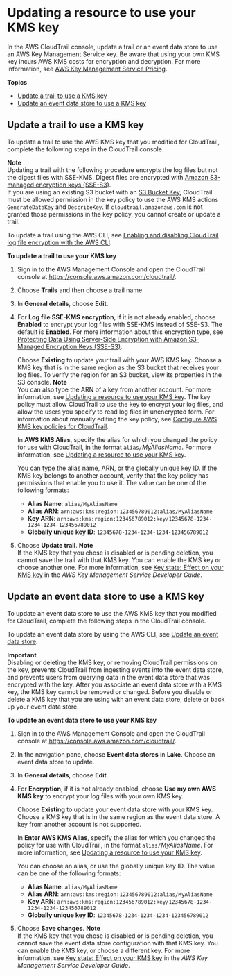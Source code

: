# Updating a resource to use your KMS key<a name="create-kms-key-policy-for-cloudtrail-update-trail"></a>

In the AWS CloudTrail console, update a trail or an event data store to use an AWS Key Management Service key\. Be aware that using your own KMS key incurs AWS KMS costs for encryption and decryption\. For more information, see [AWS Key Management Service Pricing](http://aws.amazon.com/kms/pricing/)\.

**Topics**
+ [Update a trail to use a KMS key](#kms-key-policy-update-trail)
+ [Update an event data store to use a KMS key](#kms-key-policy-update-eds)

## Update a trail to use a KMS key<a name="kms-key-policy-update-trail"></a>

To update a trail to use the AWS KMS key that you modified for CloudTrail, complete the following steps in the CloudTrail console\.

**Note**  
Updating a trail with the following procedure encrypts the log files but not the digest files with SSE\-KMS\. Digest files are encrypted with [Amazon S3\-managed encryption keys \(SSE\-S3\)](https://docs.aws.amazon.com/AmazonS3/latest/dev/UsingServerSideEncryption.html)\.  
If you are using an existing S3 bucket with an [S3 Bucket Key](https://docs.aws.amazon.com/AmazonS3/latest/userguide/bucket-key.html), CloudTrail must be allowed permission in the key policy to use the AWS KMS actions `GenerateDataKey` and `DescribeKey`\. If `cloudtrail.amazonaws.com` is not granted those permissions in the key policy, you cannot create or update a trail\.

To update a trail using the AWS CLI, see [Enabling and disabling CloudTrail log file encryption with the AWS CLI](cloudtrail-log-file-encryption-cli.md)\.

**To update a trail to use your KMS key**

1. Sign in to the AWS Management Console and open the CloudTrail console at [https://console\.aws\.amazon\.com/cloudtrail/](https://console.aws.amazon.com/cloudtrail/)\.

1. Choose **Trails** and then choose a trail name\.

1. In **General details**, choose **Edit**\.

1. For **Log file SSE\-KMS encryption**, if it is not already enabled, choose **Enabled** to encrypt your log files with SSE\-KMS instead of SSE\-S3\. The default is **Enabled**\. For more information about this encryption type, see [Protecting Data Using Server\-Side Encryption with Amazon S3\-Managed Encryption Keys \(SSE\-S3\)](https://docs.aws.amazon.com/AmazonS3/latest/dev/UsingServerSideEncryption.html)\.

   Choose **Existing** to update your trail with your AWS KMS key\. Choose a KMS key that is in the same region as the S3 bucket that receives your log files\. To verify the region for an S3 bucket, view its properties in the S3 console\.
**Note**  
You can also type the ARN of a key from another account\. For more information, see [Updating a resource to use your KMS key](#create-kms-key-policy-for-cloudtrail-update-trail)\. The key policy must allow CloudTrail to use the key to encrypt your log files, and allow the users you specify to read log files in unencrypted form\. For information about manually editing the key policy, see [Configure AWS KMS key policies for CloudTrail](create-kms-key-policy-for-cloudtrail.md)\.

   In **AWS KMS Alias**, specify the alias for which you changed the policy for use with CloudTrail, in the format `alias/`*MyAliasName*\. For more information, see [Updating a resource to use your KMS key](#create-kms-key-policy-for-cloudtrail-update-trail)\.

   You can type the alias name, ARN, or the globally unique key ID\. If the KMS key belongs to another account, verify that the key policy has permissions that enable you to use it\. The value can be one of the following formats:
   + **Alias Name**: `alias/MyAliasName`
   + **Alias ARN**: `arn:aws:kms:region:123456789012:alias/MyAliasName` 
   + **Key ARN**: `arn:aws:kms:region:123456789012:key/12345678-1234-1234-1234-123456789012` 
   + **Globally unique key ID**: `12345678-1234-1234-1234-123456789012` 

1. Choose **Update trail**\.
**Note**  
If the KMS key that you chose is disabled or is pending deletion, you cannot save the trail with that KMS key\. You can enable the KMS key or choose another one\. For more information, see [Key state: Effect on your KMS key](https://docs.aws.amazon.com/kms/latest/developerguide/key-state.html) in the *AWS Key Management Service Developer Guide*\.

## Update an event data store to use a KMS key<a name="kms-key-policy-update-eds"></a>

To update an event data store to use the AWS KMS key that you modified for CloudTrail, complete the following steps in the CloudTrail console\.

To update an event data store by using the AWS CLI, see [Update an event data store](query-lake-cli.md#lake-cli-update-eds)\.

**Important**  
Disabling or deleting the KMS key, or removing CloudTrail permissions on the key, prevents CloudTrail from ingesting events into the event data store, and prevents users from querying data in the event data store that was encrypted with the key\. After you associate an event data store with a KMS key, the KMS key cannot be removed or changed\. Before you disable or delete a KMS key that you are using with an event data store, delete or back up your event data store\.

**To update an event data store to use your KMS key**

1. Sign in to the AWS Management Console and open the CloudTrail console at [https://console\.aws\.amazon\.com/cloudtrail/](https://console.aws.amazon.com/cloudtrail/)\.

1. In the navigation pane, choose **Event data stores** in **Lake**\. Choose an event data store to update\.

1. In **General details**, choose **Edit**\.

1. For **Encryption**, if it is not already enabled, choose **Use my own AWS KMS key** to encrypt your log files with your own KMS key\.

   Choose **Existing** to update your event data store with your KMS key\. Choose a KMS key that is in the same region as the event data store\. A key from another account is not supported\.

   In **Enter AWS KMS Alias**, specify the alias for which you changed the policy for use with CloudTrail, in the format `alias/`*MyAliasName*\. For more information, see [Updating a resource to use your KMS key](#create-kms-key-policy-for-cloudtrail-update-trail)\.

   You can choose an alias, or use the globally unique key ID\. The value can be one of the following formats:
   + **Alias Name**: `alias/MyAliasName`
   + **Alias ARN**: `arn:aws:kms:region:123456789012:alias/MyAliasName` 
   + **Key ARN**: `arn:aws:kms:region:123456789012:key/12345678-1234-1234-1234-123456789012` 
   + **Globally unique key ID**: `12345678-1234-1234-1234-123456789012` 

1. Choose **Save changes**\.
**Note**  
If the KMS key that you chose is disabled or is pending deletion, you cannot save the event data store configuration with that KMS key\. You can enable the KMS key, or choose a different key\. For more information, see [Key state: Effect on your KMS key](https://docs.aws.amazon.com/kms/latest/developerguide/key-state.html) in the *AWS Key Management Service Developer Guide*\.